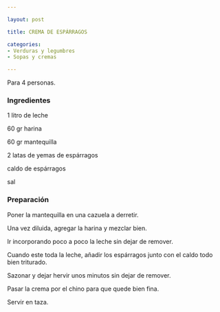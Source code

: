 ```yaml
---

layout: post

title: CREMA DE ESPÁRRAGOS

categories:
- Verduras y legumbres
- Sopas y cremas

---
```


Para 4 personas.

<h3>Ingredientes</h3>

1 litro de leche

60 gr harina

60 gr mantequilla

2 latas de yemas de espárragos

caldo de espárragos

sal

<h3>Preparación</h3>

Poner la mantequilla en una cazuela a derretir.

Una vez diluida, agregar la harina y mezclar bien.

Ir incorporando poco a poco la leche sin dejar de remover.

Cuando este toda la leche, añadir los espárragos junto con el caldo todo bien triturado.

Sazonar y dejar hervir unos minutos sin dejar de remover.

Pasar la crema por el chino para que quede bien fina.

Servir en taza.